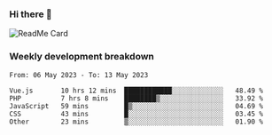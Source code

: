 ### Hi there 👋

<!--
**itzcy/itzcy** is a ✨ _special_ ✨ repository because its `README.md` (this file) appears on your GitHub profile.

Here are some ideas to get you started:

- 🔭 I’m currently working on ...
- 🌱 I’m currently learning ...
- 👯 I’m looking to collaborate on ...
- 🤔 I’m looking for help with ...
- 💬 Ask me about ...
- 📫 How to reach me: ...
- 😄 Pronouns: ...
- ⚡ Fun fact: ...
-->
![ReadMe Card](https://github-readme-stats.vercel.app/api?username=itzcy&show_icons=true&title_color=2d3198&icon_color=797cb8&text_color=24292e&bg_color=f6f8fa)

### Weekly development breakdown
<!--START_SECTION:waka-->

```text
From: 06 May 2023 - To: 13 May 2023

Vue.js       10 hrs 12 mins  ████████████░░░░░░░░░░░░░   48.49 %
PHP          7 hrs 8 mins    ████████▒░░░░░░░░░░░░░░░░   33.92 %
JavaScript   59 mins         █▒░░░░░░░░░░░░░░░░░░░░░░░   04.69 %
CSS          43 mins         █░░░░░░░░░░░░░░░░░░░░░░░░   03.45 %
Other        23 mins         ▒░░░░░░░░░░░░░░░░░░░░░░░░   01.90 %
```

<!--END_SECTION:waka-->
